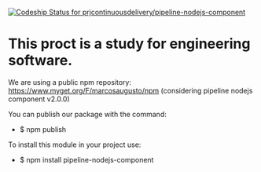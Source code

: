 [ ![Codeship Status for prjcontinuousdelivery/pipeline-nodejs-component](https://codeship.com/projects/254fc070-12ab-0133-d6f3-022a2a1e39dc/status?branch=master)](https://codeship.com/projects/92583)

This proct is a study for engineering software.
=====================================

We are using a public npm repository: https://www.myget.org/F/marcosaugusto/npm
(considering pipeline nodejs component v2.0.0)

You can publish our package with the command:

* $ npm publish 

To install this module in your project use:
* $ npm install pipeline-nodejs-component
